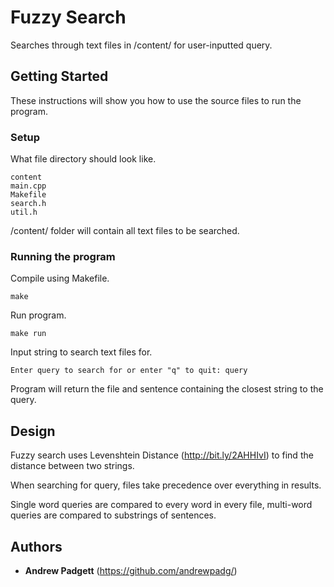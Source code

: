 # Fuzzy Search

Searches through text files in /content/ for user-inputted query.

## Getting Started

These instructions will show you how to use the source files to run the program.

### Setup

What file directory should look like.

```
content
main.cpp
Makefile
search.h
util.h
```
/content/ folder will contain all text files to be searched.

### Running the program

Compile using Makefile.

```
make
```
Run program.

```
make run
```
Input string to search text files for.

```
Enter query to search for or enter "q" to quit: query
```
Program will return the file and sentence containing the closest string to the query.

## Design

Fuzzy search uses Levenshtein Distance (http://bit.ly/2AHHIvI) to find the distance between two strings.

When searching for query, files take precedence over everything in results.

Single word queries are compared to every word in every file, multi-word queries are compared to substrings
of sentences.

## Authors

* **Andrew Padgett** (https://github.com/andrewpadg/)
